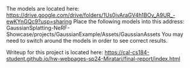 The models are located here: https://drive.google.com/drive/folders/1Us0jvAraGV4h1BOv_A9UR_-ewKYnGQc9?usp=sharing
Place the following models into this address: GaussianSplatting-NeRF-Showcase/projects/GaussianExample/Assets/GaussianAssets
You may need to switch around the models in order to see correct results. 

Writeup for this project is located here: https://cal-cs184-student.github.io/hw-webpages-sp24-Miratari/final-report/index.html
